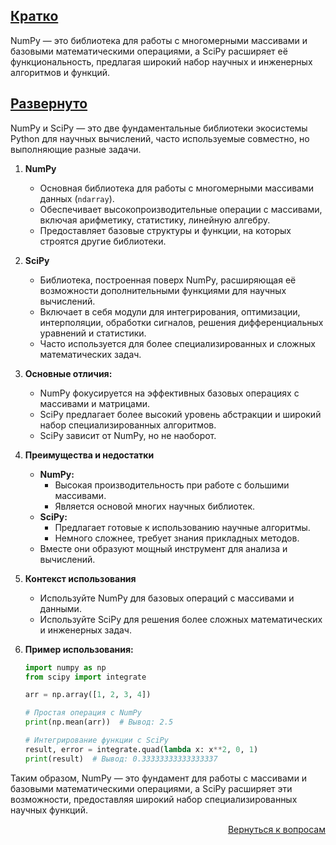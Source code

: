 ## <u>Кратко</u>

NumPy — это библиотека для работы с многомерными массивами и базовыми математическими операциями, а SciPy расширяет её
функциональность, предлагая широкий набор научных и инженерных алгоритмов и функций.

## <u>Развернуто</u>

NumPy и SciPy — это две фундаментальные библиотеки экосистемы Python для научных вычислений, часто используемые
совместно, но выполняющие разные задачи.

1. **NumPy**
    - Основная библиотека для работы с многомерными массивами данных (`ndarray`).
    - Обеспечивает высокопроизводительные операции с массивами, включая арифметику, статистику, линейную алгебру.
    - Предоставляет базовые структуры и функции, на которых строятся другие библиотеки.

2. **SciPy**
    - Библиотека, построенная поверх NumPy, расширяющая её возможности дополнительными функциями для научных вычислений.
    - Включает в себя модули для интегрирования, оптимизации, интерполяции, обработки сигналов, решения дифференциальных
      уравнений и статистики.
    - Часто используется для более специализированных и сложных математических задач.

3. **Основные отличия:**
    - NumPy фокусируется на эффективных базовых операциях с массивами и матрицами.
    - SciPy предлагает более высокий уровень абстракции и широкий набор специализированных алгоритмов.
    - SciPy зависит от NumPy, но не наоборот.

4. **Преимущества и недостатки**
    - **NumPy:**
        - Высокая производительность при работе с большими массивами.
        - Является основой многих научных библиотек.
    - **SciPy:**
        - Предлагает готовые к использованию научные алгоритмы.
        - Немного сложнее, требует знания прикладных методов.
    - Вместе они образуют мощный инструмент для анализа и вычислений.

5. **Контекст использования**
    - Используйте NumPy для базовых операций с массивами и данными.
    - Используйте SciPy для решения более сложных математических и инженерных задач.

6. **Пример использования:**
    ```python
    import numpy as np
    from scipy import integrate
 
    arr = np.array([1, 2, 3, 4])
 
    # Простая операция с NumPy
    print(np.mean(arr))  # Вывод: 2.5
 
    # Интегрирование функции с SciPy
    result, error = integrate.quad(lambda x: x**2, 0, 1)
    print(result)  # Вывод: 0.33333333333333337
    ```

Таким образом, NumPy — это фундамент для работы с массивами и базовыми математическими операциями, а SciPy расширяет эти
возможности, предоставляя широкий набор специализированных научных функций.

<div align="right">

[Вернуться к вопросам](../Вопросы.md)

</div>
